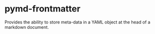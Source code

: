 # pymd-frontmatter
Provides the ability to store meta-data in a YAML object at the head of a markdown document. 

